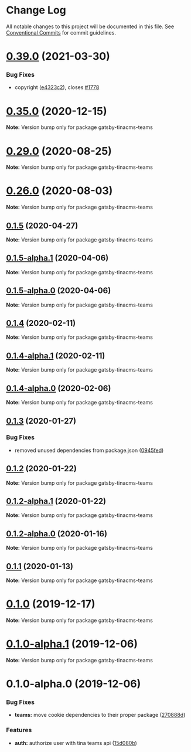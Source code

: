 # Change Log

All notable changes to this project will be documented in this file.
See [Conventional Commits](https://conventionalcommits.org) for commit guidelines.

# [0.39.0](https://github.com/tinacms/tinacms/compare/v0.38.0...v0.39.0) (2021-03-30)


### Bug Fixes

* copyright ([e4323c2](https://github.com/tinacms/tinacms/commit/e4323c25b7e893005bffad1827018b523b7f6939)), closes [#1778](https://github.com/tinacms/tinacms/issues/1778)





# [0.35.0](https://github.com/tinacms/tinacms/compare/v0.34.0...v0.35.0) (2020-12-15)

**Note:** Version bump only for package gatsby-tinacms-teams





# [0.29.0](https://github.com/tinacms/tinacms/compare/v0.28.0...v0.29.0) (2020-08-25)

**Note:** Version bump only for package gatsby-tinacms-teams





# [0.26.0](https://github.com/tinacms/tinacms/compare/v0.25.0...v0.26.0) (2020-08-03)

**Note:** Version bump only for package gatsby-tinacms-teams





## [0.1.5](https://github.com/tinacms/tinacms/compare/gatsby-tinacms-teams@0.1.5-alpha.1...gatsby-tinacms-teams@0.1.5) (2020-04-27)

**Note:** Version bump only for package gatsby-tinacms-teams





## [0.1.5-alpha.1](https://github.com/tinacms/tinacms/compare/gatsby-tinacms-teams@0.1.5-alpha.0...gatsby-tinacms-teams@0.1.5-alpha.1) (2020-04-06)

**Note:** Version bump only for package gatsby-tinacms-teams





## [0.1.5-alpha.0](https://github.com/tinacms/tinacms/compare/gatsby-tinacms-teams@0.1.4...gatsby-tinacms-teams@0.1.5-alpha.0) (2020-04-06)

**Note:** Version bump only for package gatsby-tinacms-teams





## [0.1.4](https://github.com/tinacms/tinacms/compare/gatsby-tinacms-teams@0.1.4-alpha.1...gatsby-tinacms-teams@0.1.4) (2020-02-11)

**Note:** Version bump only for package gatsby-tinacms-teams





## [0.1.4-alpha.1](https://github.com/tinacms/tinacms/compare/gatsby-tinacms-teams@0.1.4-alpha.0...gatsby-tinacms-teams@0.1.4-alpha.1) (2020-02-11)

**Note:** Version bump only for package gatsby-tinacms-teams





## [0.1.4-alpha.0](https://github.com/tinacms/tinacms/compare/gatsby-tinacms-teams@0.1.3...gatsby-tinacms-teams@0.1.4-alpha.0) (2020-02-06)

**Note:** Version bump only for package gatsby-tinacms-teams





## [0.1.3](https://github.com/tinacms/tinacms/compare/gatsby-tinacms-teams@0.1.2...gatsby-tinacms-teams@0.1.3) (2020-01-27)


### Bug Fixes

* removed unused dependencies from package.json ([0945fed](https://github.com/tinacms/tinacms/commit/0945fed))





## [0.1.2](https://github.com/tinacms/tinacms/compare/gatsby-tinacms-teams@0.1.2-alpha.1...gatsby-tinacms-teams@0.1.2) (2020-01-22)

**Note:** Version bump only for package gatsby-tinacms-teams





## [0.1.2-alpha.1](https://github.com/tinacms/tinacms/compare/gatsby-tinacms-teams@0.1.2-alpha.0...gatsby-tinacms-teams@0.1.2-alpha.1) (2020-01-22)

**Note:** Version bump only for package gatsby-tinacms-teams





## [0.1.2-alpha.0](https://github.com/tinacms/tinacms/compare/gatsby-tinacms-teams@0.1.1...gatsby-tinacms-teams@0.1.2-alpha.0) (2020-01-16)

**Note:** Version bump only for package gatsby-tinacms-teams





## [0.1.1](https://github.com/tinacms/tinacms/compare/gatsby-tinacms-teams@0.1.1-alpha.0...gatsby-tinacms-teams@0.1.1) (2020-01-13)

**Note:** Version bump only for package gatsby-tinacms-teams





# [0.1.0](https://github.com/tinacms/tinacms/compare/gatsby-tinacms-teams@0.1.0-alpha.1...gatsby-tinacms-teams@0.1.0) (2019-12-17)

**Note:** Version bump only for package gatsby-tinacms-teams





# [0.1.0-alpha.1](https://github.com/tinacms/tinacms/compare/gatsby-tinacms-teams@0.1.0-alpha.0...gatsby-tinacms-teams@0.1.0-alpha.1) (2019-12-06)

**Note:** Version bump only for package gatsby-tinacms-teams





# 0.1.0-alpha.0 (2019-12-06)


### Bug Fixes

* **teams:** move cookie dependencies to their proper package ([270888d](https://github.com/tinacms/tinacms/commit/270888d))


### Features

* **auth:** authorize user with tina teams api ([15d080b](https://github.com/tinacms/tinacms/commit/15d080b))

